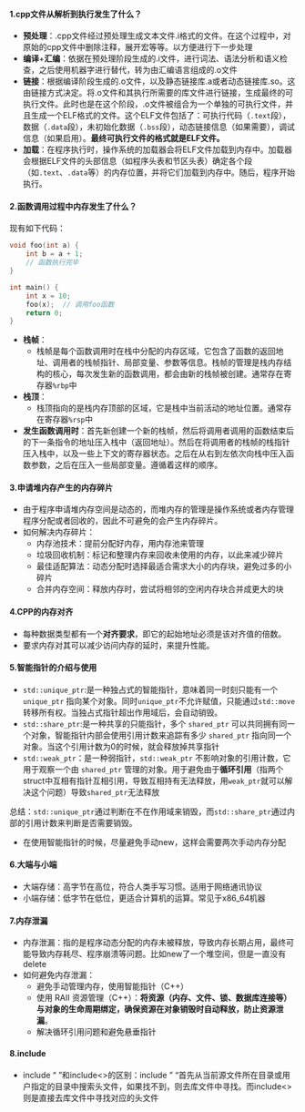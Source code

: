 #### 1.cpp文件从解析到执行发生了什么？

- **预处理**：.cpp文件经过预处理生成文本文件.i格式的文件。在这个过程中，对原始的cpp文件中删除注释，展开宏等等。以方便进行下一步处理
- **编译**+**汇编**：依据在预处理阶段生成的.i文件，进行词法、语法分析和语义检查，之后使用机器字进行替代，转为由汇编语言组成的.o文件
- **链接**：根据编译阶段生成的.o文件，以及静态链接库.a或者动态链接库.so。这由链接方式决定。将.o文件和其执行所需要的库文件进行链接，生成最终的可执行文件。此时也是在这个阶段，.o文件被组合为一个单独的可执行文件，并且生成一个ELF格式的文件。这个ELF文件包括了：可执行代码（`.text`段），数据（`.data`段），未初始化数据（`.bss`段），动态链接信息（如果需要），调试信息（如果启用）。**最终可执行文件的格式就是ELF文件。**
- **加载**：在程序执行时，操作系统的加载器会将ELF文件加载到内存中。加载器会根据ELF文件的头部信息（如程序头表和节区头表）确定各个段（如`.text`、`.data`等）的内存位置，并将它们加载到内存中。随后，程序开始执行。

#### 2.函数调用过程中内存发生了什么？

现有如下代码：

```cpp
void foo(int a) {
    int b = a + 1;
    // 函数执行完毕
}

int main() {
    int x = 10;
    foo(x);  // 调用foo函数
    return 0;
}
```

- **栈帧**：
  - 栈帧是每个函数调用时在栈中分配的内存区域，它包含了函数的返回地址、调用者的栈帧指针、局部变量、参数等信息。栈帧的管理是栈内存结构的核心，每次发生新的函数调用，都会由新的栈帧被创建。通常存在寄存器`%rbp`中
- **栈顶**：
  - 栈顶指向的是栈内存顶部的区域，它是栈中当前活动的地址位置。通常存在寄存器`%rsp`中
- **发生函数调用时**：首先新创建一个新的栈帧，然后将调用者调用的函数结束后的下一条指令的地址压入栈中（返回地址）。然后在将调用者的栈帧的栈指针压入栈中，以及一些上下文的寄存器状态。之后在从右到左依次向栈中压入函数参数，之后在压入一些局部变量。遵循着这样的顺序。

#### 3.申请堆内存产生的内存碎片

- 由于程序申请堆内存空间是动态的，而堆内存的管理是操作系统或者内存管理程序分配或者回收的，因此不可避免的会产生内存碎片。
- 如何解决内存碎片：
  - 内存池技术：提前分配好内存，用内存池来管理
  - 垃圾回收机制：标记和整理内存来回收未使用的内存，以此来减少碎片
  - 最佳适配算法：动态分配时选择最适合需求大小的内存块，避免过多的小碎片
  - 合并内存空间：释放内存时，尝试将相邻的空闲内存块合并成更大的块

#### 4.CPP的内存对齐

- 每种数据类型都有一个**对齐要求**，即它的起始地址必须是该对齐值的倍数。
- 要求内存对其可以减少访问内存的延时，来提升性能。

#### 5.智能指针的介绍与使用

- `std::unique_ptr`:是一种独占式的智能指针，意味着同一时刻只能有一个 `unique_ptr` 指向某个对象。同时`unique_ptr`不允许赋值，只能通过`std::move`转移所有权。当独占式指针超出作用域后，会自动销毁。
- `std::share_ptr`:是一种共享的只能指针，多个 `shared_ptr` 可以共同拥有同一个对象，智能指针内部会使用引用计数来追踪有多少 `shared_ptr` 指向同一个对象。当这个引用计数为0的时候，就会释放掉共享指针
- `std::weak_ptr`：是一种弱指针，`std::weak_ptr` 不影响对象的引用计数，它用于观察一个由 `shared_ptr` 管理的对象。用于避免由于**循环引用**（指两个struct中互相有指针互相引用，导致互相持有无法释放，用`weak_ptr`就可以解决这个问题）导致`shared_ptr`无法释放

总结：`std::unique_ptr`通过判断在不在作用域来销毁，而`std::share_ptr`通过内部的引用计数来判断是否需要销毁。

- 在使用智能指针的时候，尽量避免手动new，这样会需要两次手动内存分配

#### 6.大端与小端

- 大端存储：高字节在高位，符合人类手写习惯。适用于网络通讯协议
- 小端存储：低字节在低位，更适合计算机的运算。常见于x86_64机器

#### 7.内存泄漏

- 内存泄漏：指的是程序动态分配的内存未被释放，导致内存长期占用，最终可能导致内存耗尽、程序崩溃等问题。比如new了一个堆空间，但是一直没有delete
- 如何避免内存泄漏：
  - 避免手动管理内存，使用智能指针（C++）
  - 使用 RAII 资源管理（C++）：**将资源（内存、文件、锁、数据库连接等）与对象的生命周期绑定，确保资源在对象销毁时自动释放，防止资源泄漏**。
  - 解决循环引用问题和避免悬垂指针

#### 8.include

- include “ ”和include<>的区别：include ” “首先从当前源文件所在目录或用户指定的目录中搜索头文件，如果找不到，则去库文件中寻找。而include<>则是直接去库文件中寻找对应的头文件